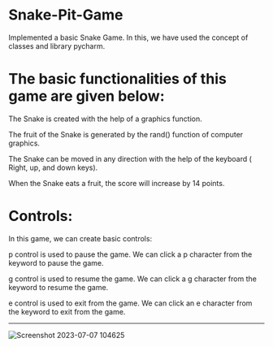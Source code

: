 # Snake-Pit-Game

Implemented a basic Snake Game. In this, we have used the concept of classes and library pycharm.

# The basic functionalities of this game are given below:


 The Snake is created with the help of a graphics function.
 
 The fruit of the Snake is generated by the rand() function of computer graphics.
 
 The Snake can be moved in any direction with the help of the keyboard ( Right, up, and down keys).
 
 When the Snake eats a fruit, the score will increase by 14 points.

 # Controls:
 
 In this game, we can create basic controls:
 
 p control is used to pause the game. We can click a p character from the keyword to pause the game.
 
 g control is used to resume the game. We can click a g character from the keyword to resume the game.
 
 e control is used to exit from the game. We can click an e character from the keyword to exit from the game.
 
 <hr>
 
![Screenshot 2023-07-07 104625](https://github.com/Beyound3d/Snake-2D-Game/assets/129869652/eb81d64a-eb11-4d0e-9ecf-8ecbf3ceb434)
